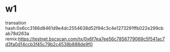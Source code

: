 # w1
transation hash:0x6cc3186d8461d9e4dc2554638d52f94c3c4e1273291ffb022e299cbab78d263a
remix:https://testnet.bscscan.com/tx/0x6f7ea7ee56c7856779069c5f541ac7d3fa0d14ccb3f45c79b2c4538b888de9f0